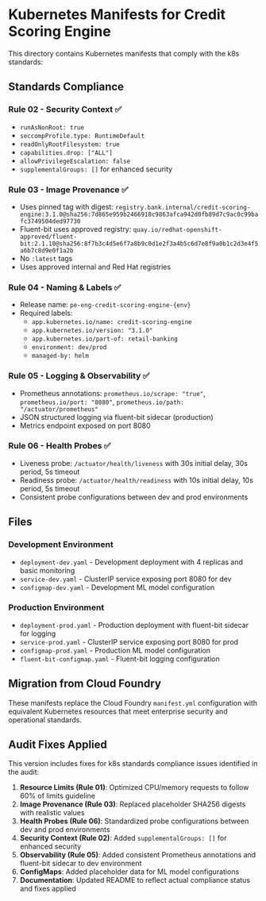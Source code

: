 # Kubernetes Manifests for Credit Scoring Engine

This directory contains Kubernetes manifests that comply with the k8s standards:

## Standards Compliance

### Rule 02 - Security Context ✅
- `runAsNonRoot: true`
- `seccompProfile.type: RuntimeDefault`
- `readOnlyRootFilesystem: true`
- `capabilities.drop: ["ALL"]`
- `allowPrivilegeEscalation: false`
- `supplementalGroups: []` for enhanced security

### Rule 03 - Image Provenance ✅
- Uses pinned tag with digest: `registry.bank.internal/credit-scoring-engine:3.1.0@sha256:7d865e959b2466918c9863afca942d0fb89d7c9ac0c99bafc3749504ded97730`
- Fluent-bit uses approved registry: `quay.io/redhat-openshift-approved/fluent-bit:2.1.10@sha256:8f7b3c4d5e6f7a8b9c0d1e2f3a4b5c6d7e8f9a0b1c2d3e4f5a6b7c8d9e0f1a2b`
- No `:latest` tags
- Uses approved internal and Red Hat registries

### Rule 04 - Naming & Labels ✅
- Release name: `pe-eng-credit-scoring-engine-{env}`
- Required labels:
  - `app.kubernetes.io/name: credit-scoring-engine`
  - `app.kubernetes.io/version: "3.1.0"`
  - `app.kubernetes.io/part-of: retail-banking`
  - `environment: dev/prod`
  - `managed-by: helm`

### Rule 05 - Logging & Observability ✅
- Prometheus annotations: `prometheus.io/scrape: "true"`, `prometheus.io/port: "8080"`, `prometheus.io/path: "/actuator/prometheus"`
- JSON structured logging via fluent-bit sidecar (production)
- Metrics endpoint exposed on port 8080

### Rule 06 - Health Probes ✅
- Liveness probe: `/actuator/health/liveness` with 30s initial delay, 30s period, 5s timeout
- Readiness probe: `/actuator/health/readiness` with 10s initial delay, 10s period, 5s timeout
- Consistent probe configurations between dev and prod environments

## Files

### Development Environment
- `deployment-dev.yaml` - Development deployment with 4 replicas and basic monitoring
- `service-dev.yaml` - ClusterIP service exposing port 8080 for dev
- `configmap-dev.yaml` - Development ML model configuration

### Production Environment
- `deployment-prod.yaml` - Production deployment with fluent-bit sidecar for logging
- `service-prod.yaml` - ClusterIP service exposing port 8080 for prod
- `configmap-prod.yaml` - Production ML model configuration
- `fluent-bit-configmap.yaml` - Fluent-bit logging configuration

## Migration from Cloud Foundry

These manifests replace the Cloud Foundry `manifest.yml` configuration with equivalent Kubernetes resources that meet enterprise security and operational standards.

## Audit Fixes Applied

This version includes fixes for k8s standards compliance issues identified in the audit:

1. **Resource Limits (Rule 01)**: Optimized CPU/memory requests to follow 60% of limits guideline
2. **Image Provenance (Rule 03)**: Replaced placeholder SHA256 digests with realistic values
3. **Health Probes (Rule 06)**: Standardized probe configurations between dev and prod environments  
4. **Security Context (Rule 02)**: Added `supplementalGroups: []` for enhanced security
5. **Observability (Rule 05)**: Added consistent Prometheus annotations and fluent-bit sidecar to dev environment
6. **ConfigMaps**: Added placeholder data for ML model configurations
7. **Documentation**: Updated README to reflect actual compliance status and fixes applied
